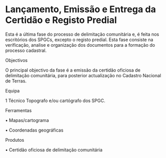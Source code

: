 # Lançamento, Emissão e Entrega da Certidão e Registo Predial

Esta é a última fase do processo de delimitação comunitária e, é feita nos escritórios dos SPGCs, excepto o registo predial. Esta fase consiste na verificação, analise e organização dos documentos para a formação do processo cadastral.  

Objectivos

O principal objectivo da fase é a emissão da certidão oficiosa de delimitação comunitária, para posterior actualização no Cadastro Nacional de Terras.

Equipa

1 Técnico Topografo e/ou cartógrafo dos SPGC.

Ferramentas

•	Mapas/cartograma

•	Coordenadas geográficas

Produtos

•	Certidão oficiosa de delimitação comunitária



